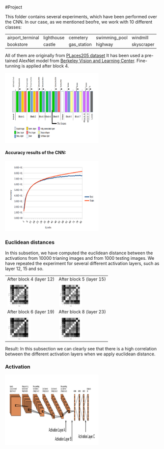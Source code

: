 #Project
<p>This folder contains several experiments, which have been performed over the CNN. In our case, as we mentioned beofre, we work with 10 different classes:
<table style="width:100%">
  <tr>
    <td>airport_terminal</td>
    <td>lighthouse</td>
    <td>cemetery</td>
    <td>swimming_pool</td>
    <td>windmill</td>
  </tr>
    <tr>
    <td>bookstore</td>
    <td>castle</td>
    <td>gas_station</td>
    <td>highway</td>
    <td>skyscraper</td>
  </tr>
</table>
All of them are originally from <a href="http://places.csail.mit.edu/">PLaces205 dataset</a> It has been used a pre-tained  AlexNet  model from <a href="https://github.com/BVLC/caffe/tree/master/models/bvlc_alexnet">Berkeley Vision and Learning Center</a>. Fine-tunning is applied after block 4.</p>

<img src="https://github.com/RicardDurall/CaffeInTorch/blob/master/Places/Imgaes/network.PNG" alt="CNN" style="width:304px;height:228px;">

<h4>Accuracy results of the CNN:</h4>

<img src="https://github.com/RicardDurall/CaffeInTorch/blob/master/Places/Imgaes/graph.PNG" alt="CNN" style="width:304px;height:228px;">

<h3>Euclidean distances</h3>
<p> In this subsetion, we have computed the euclidean distance between the activations from 10000 trianing images and from 1000 testing images. We have repeated the experiment for several different activation layers, such as layer 12, 15 and so.</p>

<table style="width:100%">
  <tr>
    <td>After block 4 (layer 12)</td> 
    <td>After block 5 (layer 15)</td>
  </tr>  
  <tr>
    <td><img src="https://github.com/RicardDurall/CaffeInTorch/blob/master/Places/Imgaes/euclidean12.png" style="width:75px;height:76px;"></td>
    <td><img src="https://github.com/RicardDurall/CaffeInTorch/blob/master/Places/Imgaes/euclidean15.png" style="width:75px;height:76px;"></td>
  </tr>
  <tr>
    <td>After block 6 (layer 19)</td> 
    <td>After block 8 (layer 23)</td>
  </tr>  
  <tr>
    <td><img src="https://github.com/RicardDurall/CaffeInTorch/blob/master/Places/Imgaes/euclidean19.png" style="width:75px;height:76px;"></td>
    <td><img src="https://github.com/RicardDurall/CaffeInTorch/blob/master/Places/Imgaes/euclidean23.png" style="width:75px;height:76px;"></td>
  </tr>
</table>

<p>Result: In this subsection we can clearly see that there is a high correlation between the different activation layers when we apply euclidean distance.</p> 

<h3>Activation </h3>
<img src="https://github.com/RicardDurall/CaffeInTorch/blob/master/Places/Imgaes/scheme.PNG" alt="CNN" style="width:304px;height:228px;">
